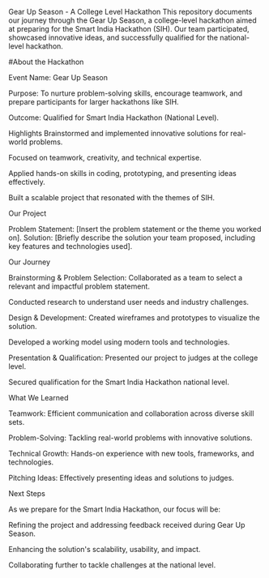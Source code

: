 Gear Up Season - A College Level Hackathon
This repository documents our journey through the Gear Up Season, a college-level hackathon aimed at preparing for the Smart India Hackathon (SIH). Our team participated, showcased innovative ideas, and successfully qualified for the national-level hackathon.

#About the Hackathon

Event Name: Gear Up Season

Purpose: To nurture problem-solving skills, encourage teamwork, and prepare participants for larger hackathons like SIH.

Outcome: Qualified for Smart India Hackathon (National Level).

Highlights
Brainstormed and implemented innovative solutions for real-world problems.

Focused on teamwork, creativity, and technical expertise.

Applied hands-on skills in coding, prototyping, and presenting ideas effectively.

Built a scalable project that resonated with the themes of SIH.

Our Project

Problem Statement: [Insert the problem statement or the theme you worked on]. Solution: [Briefly describe the solution your team proposed, including key features and technologies used].

Our Journey

Brainstorming & Problem Selection:
Collaborated as a team to select a relevant and impactful problem statement.

Conducted research to understand user needs and industry challenges.

Design & Development:
Created wireframes and prototypes to visualize the solution.

Developed a working model using modern tools and technologies.

Presentation & Qualification:
Presented our project to judges at the college level.

Secured qualification for the Smart India Hackathon national level.

What We Learned

Teamwork: Efficient communication and collaboration across diverse skill sets.

Problem-Solving: Tackling real-world problems with innovative solutions.

Technical Growth: Hands-on experience with new tools, frameworks, and technologies.

Pitching Ideas: Effectively presenting ideas and solutions to judges.

Next Steps

As we prepare for the Smart India Hackathon, our focus will be:

Refining the project and addressing feedback received during Gear Up Season.

Enhancing the solution's scalability, usability, and impact.

Collaborating further to tackle challenges at the national level.
